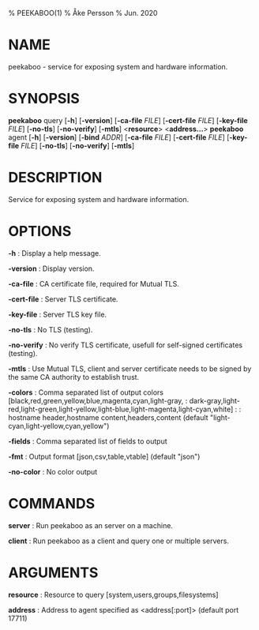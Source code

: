 % PEEKABOO(1)
% Åke Persson
% Jun. 2020

# NAME

peekaboo - service for exposing system and hardware information.

# SYNOPSIS

**peekaboo** query [**-h**] [**-version**] [**-ca-file** *FILE*] [**-cert-file** *FILE*] [**-key-file** *FILE*] [**-no-tls**] [**-no-verify**] [**-mtls**]  <**resource**> <**address...**>
**peekaboo** agent [**-h**] [**-version**] [**-bind** *ADDR*] [**-ca-file** *FILE*] [**-cert-file** *FILE*] [**-key-file** *FILE*] [**-no-tls**] [**-no-verify**] [**-mtls**]

# DESCRIPTION

Service for exposing system and hardware information.

# OPTIONS

**-h**
:	Display a help message.

**-version**
:	Display version.

**-ca-file**
:	CA certificate file, required for Mutual TLS.

**-cert-file**
:	Server TLS certificate.

**-key-file**
:	Server TLS key file.

**-no-tls**
:	No TLS (testing).

**-no-verify**
:       No verify TLS certificate, usefull for self-signed certificates (testing).

**-mtls**
:	Use Mutual TLS, client and server certificate needs to be signed by the same CA authority to establish trust.

**-colors**
:	Comma separated list of output colors [black,red,green,yellow,blue,magenta,cyan,light-gray,
:	dark-gray,light-red,light-green,light-yellow,light-blue,light-magenta,light-cyan,white]
:
:	hostname header,hostname content,headers,content (default "light-cyan,light-yellow,cyan,yellow")

**-fields**
:	Comma separated list of fields to output

**-fmt**
:	Output format [json,csv,table,vtable] (default "json")

**-no-color**
:	No color output

# COMMANDS

**server**
:	Run peekaboo as an server on a machine.

**client**
:	Run peekaboo as a client and query one or multiple servers.

# ARGUMENTS

**resource**
:	Resource to query [system,users,groups,filesystems]

**address**
:	Address to agent specified as <address[:port]> (default port 17711)
